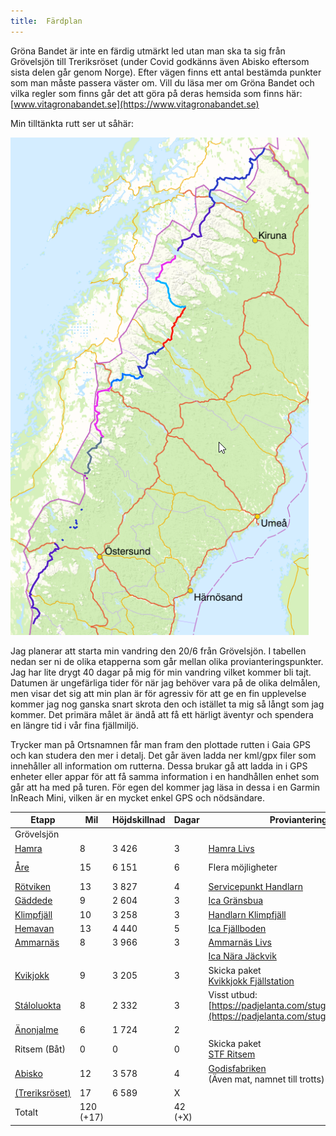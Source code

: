 ```yaml
---
title:  Färdplan
---
```


Gröna Bandet är inte en färdig utmärkt led utan man ska ta sig från Grövelsjön till Treriksröset (under Covid godkänns även Abisko eftersom sista delen går genom Norge). Efter vägen finns ett antal bestämda punkter som man måste passera väster om. Vill du läsa mer om Gröna Bandet och vilka regler som finns går det att göra på deras hemsida som finns här:  
[www.vitagronabandet.se](https://www.vitagronabandet.se)

Min tilltänkta rutt ser ut såhär:

![Overview](./overview.png)

Jag planerar att starta min vandring den 20/6 från Grövelsjön. I tabellen nedan ser ni de olika etapperna som går mellan olika provianteringspunkter. Jag har lite drygt 40 dagar på mig för min vandring vilket kommer bli tajt. Datumen är ungefärliga tider för när jag behöver vara på de olika delmålen, men visar det sig att min plan är för agressiv för att ge en fin upplevelse kommer jag nog ganska snart skrota den och istället ta mig så långt som jag kommer. Det primära målet är ändå att få ett härligt äventyr och spendera en längre tid i vår fina fjällmiljö. 

Trycker man på Ortsnamnen får man fram den plottade rutten i Gaia GPS och kan studera den mer i detalj. Det går även ladda ner kml/gpx filer som innehåller all information om rutterna. Dessa brukar gå att ladda in i GPS enheter eller appar för att få samma information i en handhållen enhet som går att ha med på turen. För egen del kommer jag läsa in dessa i en Garmin InReach Mini, vilken är en mycket enkel GPS och nödsändare. 

| Etapp                                                        | Mil       | Höjdskillnad | Dagar   | Proviantering                                                | Kml                                              | Gpx                                              | ~Datum  |
| ------------------------------------------------------------ | --------- | ------------ | ------- | ------------------------------------------------------------ | ------------------------------------------------ | ------------------------------------------------ | ------- |
| Grövelsjön                                                   |           |              |         |                                                              |                                                  |                                                  | 20/6    |
| [Hamra](https://www.gaiagps.com/map/?loc=8.7/12.0413/62.3384&pubLink=wFQMgLunSAAnA75nwHCRLRhJ&trackId=566247c5-e825-4c16-a37d-b71c3cdf6c65) | 8         | 3 426        | 3       | [Hamra Livs](https://www.tanndalen.com/utforska/hamra-livs/) | [kml](./kmls/etapp-1-grovelsjon-hamra.kml)       | [gpx](./gpxs/etapp-1-grovelsjon-hamra.gpx)       | 22/6    |
| [Åre](https://www.gaiagps.com/map/?loc=8.7/12.4826/62.3487&pubLink=BGfs8nMcgFnxVDENe9c68IqE&trackId=70fd4db8-a2e7-4dfe-b550-d915210fca60) | 15        | 6 151        | 6       | Flera möjligheter                                            | [kml](./kmls/etapp-2-hamra-are.kml)              | [gpx](./gpxs/etapp-2-hamra-are.gpx)              | 27-29/6 |
| [Rötviken](https://www.gaiagps.com/map/?loc=8.3/13.2318/63.6800&pubLink=4Oi1wUXK9juDXVCOe9nSwcJY&trackId=99237973-961f-4c9a-b5d9-7f488256a3f3) | 13        | 3 827        | 4       | [Servicepunkt Handlarn](https://www.handlarn.se/butiker--oppettider/rotviken-follinge) | [kml](./kmls/etapp-3-are-rotviken.kml)           | [gpx](./gpxs/etapp-3-are-rotviken.gpx)           | 2/7     |
| [Gäddede](https://www.gaiagps.com/map/?loc=8.3/13.2318/63.6800&pubLink=wyw7Mim5o20Dt0EHgb04YTQc&trackId=1520f385-04fc-4408-944f-07bd31d471e0) | 9         | 2 604        | 3       | [Ica Gränsbua](https://www.ica.se/butiker/nara/stromsund/gransbua-504/start/) | [kml](./kmls/etapp-4-rotviken-gaddede.kml)       | [gpx](./gpxs/etapp-4-rotviken-gaddede.gpx)       | 5/7     |
| [Klimpfjäll](https://www.gaiagps.com/map/?loc=8.3/14.0761/64.7793&pubLink=nIIXRK1ySiRQZ9Y7miuqA8GB&trackId=bf9d9234-aae2-487c-83d4-9822114cd34f) | 10        | 3 258        | 3       | [Handlarn Klimpfjäll](https://www.handlarn.se/butiker--oppettider/klimpfjall) | [kml](./kmls/etapp-5-gaddede-klimpfjall.kml)     | [gpx](./gpxs/etapp-5-gaddede-klimpfjall.gpx)     | 8/7     |
| [Hemavan](https://www.gaiagps.com/map/?loc=8.3/14.0761/64.7793&pubLink=flSSKvlb4X18tIC3o5YgGQvr&trackId=17e73152-cd57-4f9d-b48b-1d23a5190d5c) | 13        | 4 440        | 5       | [Ica Fjällboden](https://www.ica.se/butiker/nara/storuman/fjallboden-hemavan-253/start/) | [kml](./kmls/etapp-6-klimpfjall-hemavan.kml)     | [gpx](./gpxs/etapp-6-klimpfjall-hemavan.gpx)     | 13/7    |
| [Ammarnäs](https://www.gaiagps.com/map/?loc=8.3/14.0761/64.7793&pubLink=flSSKvlb4X18tIC3o5YgGQvr&trackId=17e73152-cd57-4f9d-b48b-1d23a5190d5c) | 8         | 3 966        | 3       | [Ammarnäs Livs](https://ammarnaslivs.se/)                    |                                                  |                                                  |         |
|                                                              |           |              |         | [Ica Nära Jäckvik](https://www.ica.se/butiker/nara/arjeplog/ica-nara-jackvik-16752/start/?gclid=Cj0KCQjwutaCBhDfARIsAJHWnHvEs-5nZIhkWXebcMYjvtWMpaNxTR6g-avghFmOo3FGDvEiVkPf8W8aAmy-EALw_wcB) | [kml](./kmls/etapp-8-ammarnas-jakkvik.kml)       | [gpx](./gpxs/etapp-8-ammarnas-jakkvik.gpx)       | 19/7    |
| [Kvikjokk](https://www.gaiagps.com/map/?loc=8.2/16.9162/66.6674&pubLink=KZjcxScWiidMF5DzkFLXp2d6&trackId=f5be3050-d79e-4fe0-8d4b-562ddb546c95) | 9         | 3 205        | 3       | Skicka paket<br />[Kvikkjokk Fjällstation](https://kvikkjokkfjallstation.se) | [kml](./kmls/etapp-9-jakkvik-kvikkjokk.kml)      | [gpx](./gpxs/etapp-9-jakkvik-kvikkjokk.gpx)      | 22/7    |
| [Stáloluokta](https://www.gaiagps.com/map/?loc=8.2/16.9162/66.6674&pubLink=KZjcxScWiidMF5DzkFLXp2d6&trackId=f5be3050-d79e-4fe0-8d4b-562ddb546c95) | 8         | 2 332        | 3       | Visst utbud: [https://padjelanta.com/stugor/staloluokta/](https://padjelanta.com/stugor/staloluokta/) | [kml](./kmls/etapp-10-kvikkjokk-staloluokta.kml) | [gpx](./gpxs/etapp-10-kvikkjokk-staloluokta.gpx) | 25/7    |
| [Änonjalme](https://www.gaiagps.com/map/?loc=9.0/16.7741/67.4823&pubLink=7afJFqFIWLMF0Jmc2Jt1b1Rz&trackId=7918d459-b481-4cc5-a63d-e0e9603e7d85) | 6         | 1 724        | 2       |                                                              | [kml](./kmls/etapp-11-staloluokta-anonjalme.kml) | [gpx](./gpxs/etapp-11-staloluokta-anonjalme.gpx) | 27/7    |
| Ritsem (Båt)                                                 | 0         | 0            | 0       | Skicka paket <br />[STF Ritsem](https://www.svenskaturistforeningen.se/boende/stf-ritsem/) |                                                  |                                                  | 27/7    |
| [Abisko](https://www.gaiagps.com/map/?loc=9.0/16.7741/67.4823&pubLink=c4FHzirPoMaVX0ulAnYfcp4S&trackId=d66ed6de-3c5a-4cba-bf07-c9395a6797dc) | 12        | 3 578        | 4       | [Godisfabriken](http://www.godisfabriken.se/8-startsida/29-valkomna-till-abisko)  <br />(Även mat, namnet till trotts) | [kml](./kmls/etapp-12-ritsem-abisko.kml)         | [gpx](./gpxs/etapp-12-ritsem-abisko.gpx)         | 31/7    |
| [(Treriksröset)](https://www.gaiagps.com/map/?loc=7.8/18.9967/68.7054&pubLink=CtNbmrlpOf1OPRAyefdWJ59i&trackId=533316ce-b581-4029-82f3-74531da3880b) | 17        | 6 589        | X       |                                                              | [kml](./kmls/etapp-13-abisko-treriksroset.kml)   | [gpx](./gpxs/etapp-13-abisko-treriksroset.gpx)   | X       |
| Totalt                                                       | 120 (+17) |              | 42 (+X) |                                                              |                                                  |                                                  |         |
